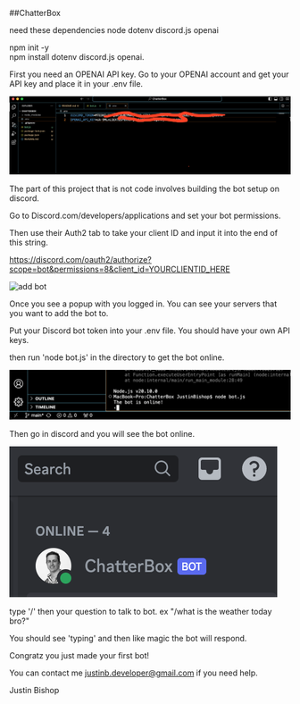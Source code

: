 ##ChatterBox

need these dependencies
node
dotenv
discord.js
openai

npm init -y  
npm install dotenv discord.js openai.  

First you need an OPENAI API key. Go to your OPENAI account and get your API key and place it in your .env file.  

![keys](pics/2.png)

The part of this project that is not code involves building the bot setup on discord.  

Go to Discord.com/developers/applications and set your bot permissions.  

Then use their Auth2 tab to take your client ID and input it into the end of this string.  

https://discord.com/oauth2/authorize?scope=bot&permissions=8&client_id=YOURCLIENTID_HERE  

![add bot](1.png)

Once you see a popup with you logged in. You can see your servers that you want to add the bot to.  

Put your Discord bot token into your .env file. You should have your own API keys.  

then run 'node bot.js' in the directory to get the bot online.  

![add bot](pics/3.png)

Then go in discord and you will see the bot online.  

![online](pics/4.png)

type '/' then your question to talk to bot. ex "/what is the weather today bro?"

You should see 'typing' and then like magic the bot will respond.

Congratz you just made your first bot!

You can contact me justinb.developer@gmail.com if you need help.

Justin Bishop
